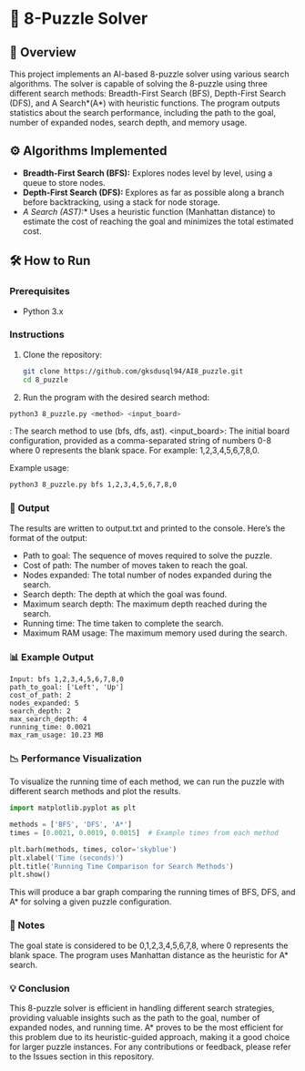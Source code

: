 # 🧩 8-Puzzle Solver

## 📖 Overview
This project implements an AI-based 8-puzzle solver using various search algorithms. The solver is capable of solving the 8-puzzle using three different search methods: Breadth-First Search (BFS), Depth-First Search (DFS), and A Search*(A*) with heuristic functions. The program outputs statistics about the search performance, including the path to the goal, number of expanded nodes, search depth, and memory usage.

## ⚙️ Algorithms Implemented
- **Breadth-First Search (BFS):** Explores nodes level by level, using a queue to store nodes.
- **Depth-First Search (DFS):** Explores as far as possible along a branch before backtracking, using a stack for node storage.
- **A* Search (AST):** Uses a heuristic function (Manhattan distance) to estimate the cost of reaching the goal and minimizes the total estimated cost.

## 🛠️ How to Run

### Prerequisites
- Python 3.x

### Instructions

1. Clone the repository:
   ```bash
   git clone https://github.com/gksdusql94/AI8_puzzle.git
   cd 8_puzzle
   ```
2. Run the program with the desired search method:
```bash
python3 8_puzzle.py <method> <input_board>
 ```
<method>: The search method to use (bfs, dfs, ast).
<input_board>: The initial board configuration, provided as a comma-separated string of numbers 0-8 where 0 represents the blank space. For example: 1,2,3,4,5,6,7,8,0.

Example usage:

```bash
python3 8_puzzle.py bfs 1,2,3,4,5,6,7,8,0
 ```

### 📝 Output
The results are written to output.txt and printed to the console. Here’s the format of the output:

- Path to goal: The sequence of moves required to solve the puzzle.
- Cost of path: The number of moves taken to reach the goal.
- Nodes expanded: The total number of nodes expanded during the search.
- Search depth: The depth at which the goal was found.
- Maximum search depth: The maximum depth reached during the search.
- Running time: The time taken to complete the search.
- Maximum RAM usage: The maximum memory used during the search.

### 📊 Example Output
```result
Input: bfs 1,2,3,4,5,6,7,8,0
path_to_goal: ['Left', 'Up']
cost_of_path: 2
nodes_expanded: 5
search_depth: 2
max_search_depth: 4
running_time: 0.0021
max_ram_usage: 10.23 MB
```
### 📉 Performance Visualization
To visualize the running time of each method, we can run the puzzle with different search methods and plot the results.
```python
import matplotlib.pyplot as plt

methods = ['BFS', 'DFS', 'A*']
times = [0.0021, 0.0019, 0.0015]  # Example times from each method

plt.barh(methods, times, color='skyblue')
plt.xlabel('Time (seconds)')
plt.title('Running Time Comparison for Search Methods')
plt.show()
```
This will produce a bar graph comparing the running times of BFS, DFS, and A* for solving a given puzzle configuration.

### 📝 Notes
The goal state is considered to be 0,1,2,3,4,5,6,7,8, where 0 represents the blank space.
The program uses Manhattan distance as the heuristic for A* search.

### 💡 Conclusion
This 8-puzzle solver is efficient in handling different search strategies, providing valuable insights such as the path to the goal, number of expanded nodes, and running time. A* proves to be the most efficient for this problem due to its heuristic-guided approach, making it a good choice for larger puzzle instances. For any contributions or feedback, please refer to the Issues section in this repository.

